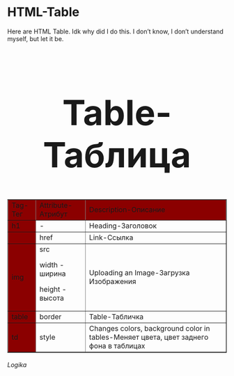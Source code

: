 # HTML-Table
Here are HTML Table. Idk why did I do this. I don’t know, I don’t understand myself, but let it be.

<html>  
       <head>
              <title style="text-align:center;">Dictionary of Tags</title>
       </head>
       <body>
              <h1 align="center" style="font-size:80px;"><font-color="darkred">Table-Таблицa</h1></font>
              <table border="1px solid black" align="center" width="100%" style="border-collapse:collapse">
                     <tr>
                           <td style="background-color:darkred;">Tag-Тег</td>
                           <td style="background-color:darkred">Attribute-Атрибут</td>
                           <td style="background-color:darkred">Description-Описание</td>
                     </tr>
                     <tr>
                           <td style="background-color:darkred">h1</td>
                           <td>-</td>		
                           <td>Heading-Заголовок</td>
                     </tr>
                     <tr>
                           <td style="background-color:darkred"></td>
                           <td>href</td>
         	                  <td>Link-Ссылка</td>
                     </tr>
                     <tr>
                           <td style="background-color:darkred">img</td>
                           <td>src<p> width - ширина </p> <p> height - высота </p></td>
                           <td>Uploading an Image-Загрузка Изображения</td>
                     </tr>
                     <tr>
                           <td style="background-color:darkred">table</td>
                           <td>border</td>
                           <td>Table-Табличка</td>
                     </tr>
                     <tr>
                           <td style="background-color:darkred">td</td>
                           <td>style</td>
                           <td>
Changes colors, background color in tables-Меняет цвета, цвет заднего фона в таблицах </td>
                     </tr>
              </table>
       </body>
       <footer>
               <h6>Logika</h6>
       </footer>
</html>
  
